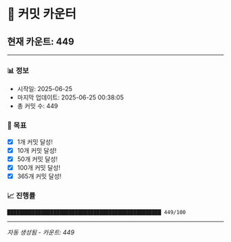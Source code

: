 # 🔢 커밋 카운터

## 현재 카운트: 449

---

### 📊 정보
- 시작일: 2025-06-25
- 마지막 업데이트: 2025-06-25 00:38:05
- 총 커밋 수: 449

### 🎯 목표
- [x] 1개 커밋 달성!
- [x] 10개 커밋 달성!
- [x] 50개 커밋 달성!
- [x] 100개 커밋 달성!
- [x] 365개 커밋 달성!

### 📈 진행률
```
██████████████████████████████████████████████████ 449/100
```

---
*자동 생성됨 - 카운트: 449*
